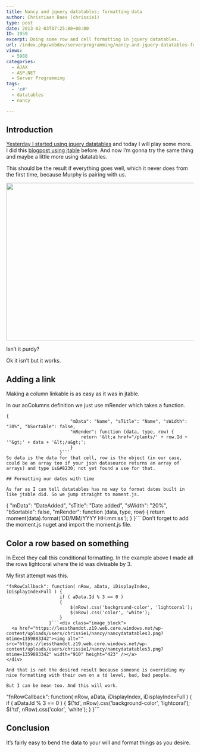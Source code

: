 ```yaml
---
title: Nancy and jquery datatables; formatting data
author: Christiaan Baes (chrissie1)
type: post
date: 2013-02-03T07:25:00+00:00
ID: 1959
excerpt: Doing some row and cell formatting in jquery datatables.
url: /index.php/webdev/serverprogramming/nancy-and-jquery-datatables-formatting/
views:
  - 5988
categories:
  - AJAX
  - ASP.NET
  - Server Programming
tags:
  - 'c#'
  - datatables
  - nancy

---
```

## Introduction

[Yesterday I started using jquery datatables][1] and today I will play some more. I did this [blogpost using jtable][2] before. And now I&#8217;m gonna try the same thing and maybe a little more using datatables.

This should be the result if everything goes well, which it never does from the first time, because Murphy is pairing with us.

<div class="image_block">
  <a href="https://lessthandot.z19.web.core.windows.net/wp-content/uploads/users/chrissie1/nancy/nancydatatables2.png?mtime=1359882239"><img alt="" src="https://lessthandot.z19.web.core.windows.net/wp-content/uploads/users/chrissie1/nancy/nancydatatables2.png?mtime=1359882239" width="910" height="423" /></a>
</div>

Isn&#8217;t it purdy?

Ok it isn&#8217;t but it works.

## Adding a link

Making a column linkable is as easy as it was in jtable.

In our aoColumns definition we just use mRender which takes a function.

```
{
                        "mData": "Name", "sTitle": "Name", "sWidth": "30%", "bSortable": false,
                        "mRender": function (data, type, row) {
                            return '&lt;a href="/plants/' + row.Id + '"&gt;' + data + '&lt;/a&gt;';
                        }
                    }```
So data is the data for that cell, row is the object (in our case, could be an array too if your json datasource returns an array of arrays) and type is&#8230; not yet found a use for that.

## Formatting our dates with time

As far as I can tell datatables has no way to format dates built in like jtable did. So we jump straight to moment.js.

```
{
                        "mData": "DateAdded", "sTitle": "Date added", "sWidth": "20%", "bSortable": false,
                        "mRender": function (data, type, row) {
                            return moment(data).format('DD/MM/YYYY HH:mm:ss');
                        }
                    }```
Don&#8217;t forget to add the moment.js nuget and import the moment.js file.

## Color a row based on something

In Excel they call this conditional formatting. In the example above I made all the rows lightcoral where the id was divisable by 3. 

My first attempt was this.

```
"fnRowCallback": function( nRow, aData, iDisplayIndex, iDisplayIndexFull ) {
                    if ( aData.Id % 3 == 0 )
                    {
                        $(nRow).css('background-color', 'lightcoral');
                        $(nRow).css('color', 'white');
                    }
                }```<div class="image_block">
  <a href="https://lessthandot.z19.web.core.windows.net/wp-content/uploads/users/chrissie1/nancy/nancydatatables3.png?mtime=1359883342"><img alt="" src="https://lessthandot.z19.web.core.windows.net/wp-content/uploads/users/chrissie1/nancy/nancydatatables3.png?mtime=1359883342" width="910" height="423" /></a>
</div>

And that is not the desired result because someone is overriding my nice formatting with their own on a td level, bad, bad people.

But I can be mean too. And this will work.

```
"fnRowCallback": function( nRow, aData, iDisplayIndex, iDisplayIndexFull ) {
                    if ( aData.Id % 3 == 0 )
                    {
                        $('td', nRow).css('background-color', 'lightcoral');
                        $('td', nRow).css('color', 'white');
                    }
                }```
## Conclusion

It&#8217;s fairly easy to bend the data to your will and format things as you desire.

 [1]: /index.php/WebDev/UIDevelopment/AJAX/nancy-and-jquery-datatables
 [2]: /index.php/All/?p=2055
